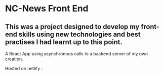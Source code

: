 # NC-News Front End

## This was a project designed to develop my front-end skills using new technologies and best practises I had learnt up to this point.

A React App using asynchronous calls to a backend server of my own creation.

Hosted on netlify :
